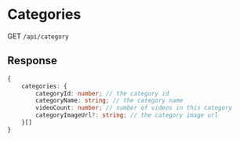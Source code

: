 # Categories

GET `/api/category`

## Response

```typescript
{
    categories: {
        categoryId: number; // the category id
        categoryName: string; // the category name
        videoCount: number; // number of videos in this category
        categoryImageUrl?: string; // the category image url
    }[]
}
```
